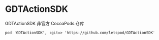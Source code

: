 # GDTActionSDK
GDTActionSDK 非官方 CocoaPods 仓库


```
pod 'GDTActionSDK', :git=> 'https://github.com/letspod/GDTActionSDK'
```
